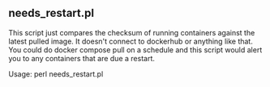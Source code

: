 ## needs_restart.pl  
This script just compares the checksum of running containers against the latest pulled image.
It doesn't connect to dockerhub or anything like that.
You could do docker compose pull on a schedule and this script would alert you to any containers that are due a restart.  

Usage: perl needs_restart.pl
